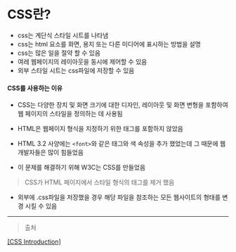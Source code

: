 # CSS란?

- css는 계단식 스타일 시트를 나타냄
- css는 html 요소를 화면, 용지 또는 다른 미디어에 표시하는 방법을 설명
- css는 많은 일을 절약 할 수 있음
- 여레 웹페이지의 레이아웃을 동시에 제어할 수 있음
- 외부 스타일 시트는 css파일에 저장할 수 있음

#### CSS를 사용하는 이유

- CSS는 다양한 장치 및 화면 크기에 대한 디자인, 레이아웃 및 화면 변형을 포함하여 웹 페이지의 스타일을 정의하는 데 사용됨

- HTML은 웹페이지 형식을 지정하기 위한 태그를 포함하지 않았음
- HTML 3.2 사양에는 `<font>`와 같은 태그와 색 속성을 추가 했었는데 그 때문에 웹개발자들은 많이 힘들었음
- 이 문제를 해결하기 위해 W3C는 CSS를 만들었음

> CSS가 HTML 페이지에서 스타일 형식의 태그를 제거 했음

- 외부에 .css파일을 저장했을 경우 해당 파일을 참조하는 모든 웹사이트의 형태를 변경 시킬 수 있음

---

> 출처

[[CSS Introduction]](https://www.w3schools.com/css/css_intro.asp)